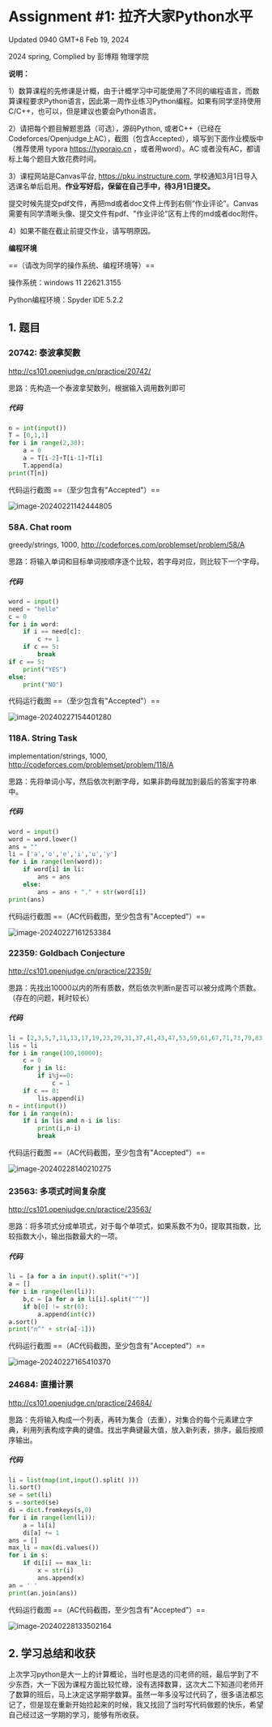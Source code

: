 # Assignment #1: 拉齐大家Python水平

Updated 0940 GMT+8 Feb 19, 2024

2024 spring, Complied by 彭博翔 物理学院



**说明：**

1）数算课程的先修课是计概，由于计概学习中可能使用了不同的编程语言，而数算课程要求Python语言，因此第一周作业练习Python编程。如果有同学坚持使用C/C++，也可以，但是建议也要会Python语言。

2）请把每个题目解题思路（可选），源码Python, 或者C++（已经在Codeforces/Openjudge上AC），截图（包含Accepted），填写到下面作业模版中（推荐使用 typora https://typoraio.cn ，或者用word）。AC 或者没有AC，都请标上每个题目大致花费时间。

3）课程网站是Canvas平台, https://pku.instructure.com, 学校通知3月1日导入选课名单后启用。**作业写好后，保留在自己手中，待3月1日提交。**

提交时候先提交pdf文件，再把md或者doc文件上传到右侧“作业评论”。Canvas需要有同学清晰头像、提交文件有pdf、"作业评论"区有上传的md或者doc附件。

4）如果不能在截止前提交作业，请写明原因。



**编程环境**

==（请改为同学的操作系统、编程环境等）==

操作系统：windows 11 22621.3155

Python编程环境：Spyder IDE 5.2.2

## 1. 题目

### 20742: 泰波拿契數

http://cs101.openjudge.cn/practice/20742/

思路：先构造一个泰波拿契数列，根据输入调用数列即可

##### 代码

```python
n = int(input())
T = [0,1,1]
for i in range(2,30):
    a = 0
    a = T[i-2]+T[i-1]+T[i]
    T.append(a)
print(T[n])
```

代码运行截图 ==（至少包含有"Accepted"）==

![image-20240221142444805](C:/Users/彭博翔/AppData/Roaming/Typora/typora-user-images/image-20240221142444805.png)

### 58A. Chat room

greedy/strings, 1000, http://codeforces.com/problemset/problem/58/A

思路：将输入单词和目标单词按顺序逐个比较，若字母对应，则比较下一个字母。

##### 代码

```python
word = input()
need = "hello"
c = 0
for i in word:
    if i == need[c]:
        c += 1
    if c == 5:
        break
if c == 5:
    print("YES")
else:
    print("NO")
```

代码运行截图 ==（至少包含有"Accepted"）==

![image-20240227154401280](C:/Users/彭博翔/AppData/Roaming/Typora/typora-user-images/image-20240227154401280.png)

### 118A. String Task

implementation/strings, 1000, http://codeforces.com/problemset/problem/118/A

思路：先将单词小写，然后依次判断字母，如果非韵母就加到最后的答案字符串中。

##### 代码

```python
word = input()
word = word.lower()
ans = ""
li = ['a','o','e','i','u','y']
for i in range(len(word)):
    if word[i] in li:
        ans = ans
    else:
        ans = ans + "." + str(word[i])
print(ans)
```

代码运行截图 ==（AC代码截图，至少包含有"Accepted"）==

![image-20240227161253384](C:/Users/彭博翔/AppData/Roaming/Typora/typora-user-images/image-20240227161253384.png)

### 22359: Goldbach Conjecture

http://cs101.openjudge.cn/practice/22359/

思路：先找出10000以内的所有质数，然后依次判断n是否可以被分成两个质数。（存在的问题，耗时较长）

##### 代码

```python
li = [2,3,5,7,11,13,17,19,23,29,31,37,41,43,47,53,59,61,67,71,73,79,83,89,97]
lis = li
for i in range(100,10000):
    c = 0
    for j in li:
        if i%j==0:
            c = 1
    if c == 0:
        lis.append(i)
n = int(input())
for i in range(n):
    if i in lis and n-i in lis:
        print(i,n-i)
        break
```

代码运行截图 ==（AC代码截图，至少包含有"Accepted"）==

![image-20240228140210275](C:/Users/彭博翔/AppData/Roaming/Typora/typora-user-images/image-20240228140210275.png)

### 23563: 多项式时间复杂度

http://cs101.openjudge.cn/practice/23563/

思路：将多项式分成单项式，对于每个单项式，如果系数不为0，提取其指数，比较指数大小，输出指数最大的一项。

##### 代码

```python
li = [a for a in input().split("+")]
a = []
for i in range(len(li)):
    b,c = [a for a in li[i].split("^")]
    if b[0] != str(0):
        a.append(int(c))
a.sort()
print("n^" + str(a[-1]))
```

代码运行截图 ==（AC代码截图，至少包含有"Accepted"）==

![image-20240227165410370](C:/Users/彭博翔/AppData/Roaming/Typora/typora-user-images/image-20240227165410370.png)

### 24684: 直播计票

http://cs101.openjudge.cn/practice/24684/

思路：先将输入构成一个列表，再转为集合（去重），对集合的每个元素建立字典，利用列表构成字典的键值。找出字典键最大值，放入新列表，排序，最后按顺序输出。

##### 代码

```python
li = list(map(int,input().split( )))
li.sort()
se = set(li)
s = sorted(se)
di = dict.fromkeys(s,0)
for i in range(len(li)):
    a = li[i]
    di[a] += 1
ans = []
max_li = max(di.values())
for i in s:
    if di[i] == max_li:
        x = str(i)
        ans.append(x)
an = ' '
print(an.join(ans))
```

代码运行截图 ==（AC代码截图，至少包含有"Accepted"）==

![image-20240228133502164](C:/Users/彭博翔/AppData/Roaming/Typora/typora-user-images/image-20240228133502164.png)

## 2. 学习总结和收获

上次学习python是大一上的计算概论，当时也是选的闫老师的班，最后学到了不少东西，大一下因为课程方面比较忙碌，没有选择数算，这次大二下知道闫老师开了数算的班后，马上决定这学期学数算。虽然一年多没写过代码了，很多语法都忘记了，但是现在重新开始捡起来的时候，我又找回了当时写代码做题的快乐，希望自己经过这一学期的学习，能够有所收获。



